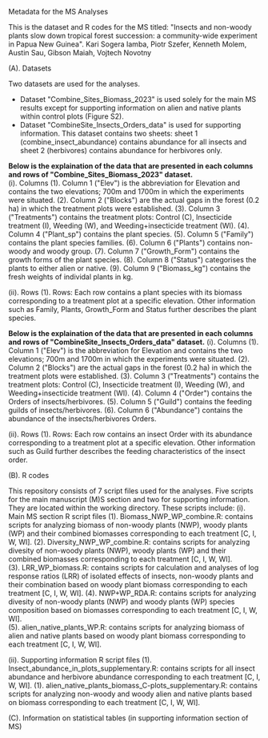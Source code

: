 Metadata for the MS Analyses

This is the dataset and R codes for the MS titled: "Insects and non-woody plants slow down tropical forest succession: a community-wide experiment in Papua New Guinea".
Kari Sogera Iamba, Piotr Szefer, Kenneth Molem, Austin Sau, Gibson Maiah, Vojtech Novotny

(A). Datasets

Two datasets are used for the analyses. 
- Dataset "Combine_Sites_Biomass_2023" is used solely for the main MS results except for supporting information on alien and native plants within control plots (Figure S2). 
- Dataset "CombineSite_Insects_Orders_data" is used for supporting information. This dataset contains two sheets: sheet 1 (combine_insect_abundance) contains abundance for all insects and sheet 2 (herbivores) contains abundance for herbivores only.

**Below is the explaination of the data that are presented in each columns and rows of "Combine_Sites_Biomass_2023" dataset.**  
(i). Columns
(1). Column 1 ("Elev") is the abbreviation for Elevation and contains the two elevations; 700m and 1700m in which the experiments were situated. 
(2). Column 2 ("Blocks") are the actual gaps in the forest (0.2 ha) in which the treatment plots were established. 
(3). Column 3 ("Treatments") contains the treatment plots: Control (C), Insecticide treatment (I), Weeding (W), and Weeding+insecticide treatment (WI). 
(4). Column 4 ("Plant_sp") contains the plant species. 
(5). Column 5 ("Family") contains the plant species families.
(6). Column 6 ("Plants") contains non-woody and woody group.
(7). Column 7 ("Growth_Form") contains the growth forms of the plant species.
(8). Column 8 ("Status") categorises the plants to either alien or native.
(9). Column 9 ("Biomass_kg") contains the fresh weights of individal plants in kg.

(ii). Rows
(1). Rows: Each row contains a plant species with its biomass corresponding to a treatment plot at a specific elevation. Other information such as Family, Plants, Growth_Form and Status further describes the plant species. 

**Below is the explaination of the data that are presented in each columns and rows of "CombineSite_Insects_Orders_data" dataset.** 
(i). Columns
(1). Column 1 ("Elev") is the abbreviation for Elevation and contains the two elevations; 700m and 1700m in which the experiments were situated. 
(2). Column 2 ("Blocks") are the actual gaps in the forest (0.2 ha) in which the treatment plots were established. 
(3). Column 3 ("Treatments") contains the treatment plots: Control (C), Insecticide treatment (I), Weeding (W), and Weeding+insecticide treatment (WI). 
(4). Column 4 ("Order") contains the Orders of insects/herbivores. 
(5). Column 5 ("Guild") contains the feeding guilds of insects/herbivores. 
(6). Column 6 ("Abundance") contains the abundance of the insects/herbivores Orders.

(ii). Rows
(1). Rows: Each row contains an insect Order with its abundance corresponding to a treatment plot at a specific elevation. Other information such as Guild further describes the feeding characteristics of the insect order. 

(B). R codes

This repository consists of 7 script files used for the analyses. Five scripts for the main manuscript (M)S section and two for supporting information. They are located within the working directory. These scripts include:
(i). Main MS section R script files
(1). Biomass_NWP_WP_combine.R: contains scripts for analyzing biomass of non-woody plants (NWP), woody plants (WP) and their combined biomasses corresponding to each treatment [C, I, W, WI]. 
(2). Diversity_NWP_WP_combine.R: contains scripts for analyzing divesity of non-woody plants (NWP), woody plants (WP) and their combined biomasses corresponding to each treatment [C, I, W, WI].  
(3). LRR_WP_biomass.R: contains scripts for calculation and analyses of log response ratios (LRR) of isolated effects of insects, non-woody plants and their combination based on woody plant biomass corresponding to each treatment [C, I, W, WI]. 
(4). NWP+WP_RDA.R: contains scripts for analyzing divesity of non-woody plants (NWP) and woody plants (WP) species composition based on biomasses corresponding to each treatment [C, I, W, WI].  
(5). alien_native_plants_WP.R: contains scripts for analyzing biomass of alien and native plants based on woody plant biomass corresponding to each treatment [C, I, W, WI]. 

(ii). Supporting information R script files
(1). Insect_abundance_in_plots_supplementary.R: contains scripts for all insect abundance and herbivore abundance corresponding to each treatment [C, I, W, WI]. 
(1). alien_native_plants_biomass_C-plots_supplementary.R: contains scripts for analyzing non-woody and woody alien and native plants based on biomass corresponding to each treatment [C, I, W, WI]. 

(C). Information on statistical tables (in supporting information section of MS) 




